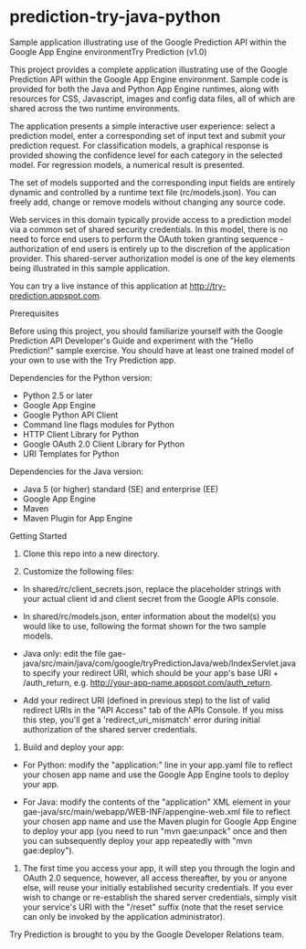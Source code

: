 prediction-try-java-python
==========================

Sample application illustrating use of the  Google Prediction API within the Google App Engine environmentTry Prediction (v1.0)

This project provides a complete application illustrating use of the 
Google Prediction API within the Google App Engine environment. Sample 
code is provided for both the Java and Python App Engine runtimes, 
along with resources for CSS, Javascript, images and config data files, 
all of which are shared across the two runtime environments.

The application presents a simple interactive user experience: select 
a prediction model, enter a corresponding set of input text and submit 
your prediction request. For classification models, a graphical response 
is provided showing the confidence level for each category in the 
selected model. For regression models, a numerical result is presented.

The set of models supported and the corresponding input fields are 
entirely dynamic and controlled by a runtime text file (rc/models.json). 
You can freely add, change or remove models without changing any source code.

Web services in this domain typically provide access to a prediction 
model via a common set of shared security credentials. In this model, 
there is no need to force end users to perform the OAuth token granting 
sequence - authorization of end users is entirely up to the discretion 
of the application provider. This shared-server authorization model is 
one of the key elements being illustrated in this sample application.

You can try a live instance of this application at 
http://try-prediction.appspot.com.

Prerequisites

Before using this project, you should familiarize yourself with the 
Google Prediction API Developer's Guide and experiment with the "Hello 
Prediction!" sample exercise. You should have at least one trained model 
of your own to use with the Try Prediction app.

Dependencies for the Python version:

- Python 2.5 or later
- Google App Engine
- Google Python API Client
- Command line flags modules for Python
- HTTP Client Library for Python
- Google OAuth 2.0 Client Library for Python
- URI Templates for Python

Dependencies for the Java version:

- Java 5 (or higher) standard (SE) and enterprise (EE)
- Google App Engine
- Maven
- Maven Plugin for App Engine

Getting Started

1. Clone this repo into a new directory.

1. Customize the following files:

  - In shared/rc/client_secrets.json, replace the placeholder strings with your actual client id and 
    client secret from the Google APIs console.

  - In shared/rc/models.json, enter information about the model(s) you would like to use, following 
    the format shown for the two sample models.

  - Java only: edit the file gae-java/src/main/java/com/google/tryPredictionJava/web/IndexServlet.java 
    to specify your redirect URI, which should be your app's base URI + 
    /auth_return, e.g. http://your-app-name.appspot.com/auth_return.

  - Add your redirect URI (defined in previous step) to the list of valid 
    redirect URIs in the "API Access" tab of the APIs Console. If you miss 
    this step, you'll get a 'redirect_uri_mismatch' error during initial 
    authorization of the shared server credentials.

1. Build and deploy your app:

  - For Python: modify the "application:" line in your app.yaml file to 
    reflect your chosen app name and use the Google App Engine tools to 
    deploy your app.

  - For Java: modify the contents of the "application" XML element in 
    your gae-java/src/main/webapp/WEB-INF/appengine-web.xml file to 
    reflect your chosen app name and use the Maven plugin for Google 
    App Engine to deploy your app (you need to run "mvn gae:unpack" 
    once and then you can subsequently deploy your app repeatedly 
    with "mvn gae:deploy").

1. The first time you access your app, it will step you through the login 
   and OAuth 2.0 sequence, however, all access thereafter, by you or anyone 
   else, will reuse your initially established security credentials. If you 
   ever wish to change or re-establish the shared server credentials, simply 
   visit your service's URI with the "/reset" suffix (note that the reset 
   service can only be invoked by the application administrator).

Try Prediction is brought to you by the Google Developer Relations team.

